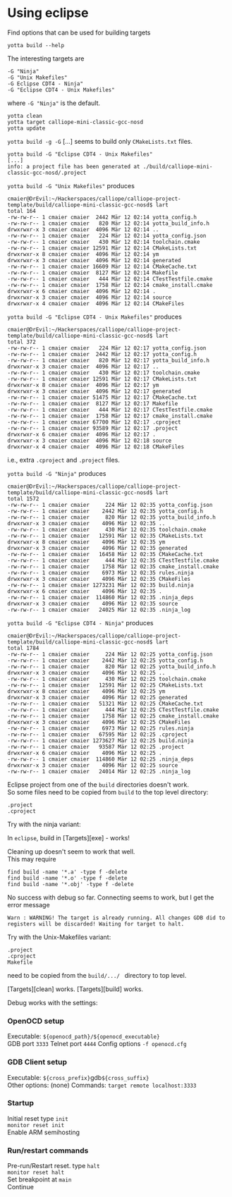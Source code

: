 # Using eclipse

Find options that can be used for building targets

    yotta build --help

The interesting targets are 

    -G "Ninja"
    -G "Unix Makefiles"
    -G Eclipse CDT4 - Ninja"
    -G "Eclipse CDT4 - Unix Makefiles"

where `-G "Ninja"` is the default.

    yotta clean
    yotta target calliope-mini-classic-gcc-nosd
    yotta update

`yotta build -g -G` [...] seems to build only `CMakeLists.txt` files.

    yotta build -G "Eclipse CDT4 - Unix Makefiles"
    [...]
    info: a project file has been generated at ./build/calliope-mini-classic-gcc-nosd/.project

`yotta build -G "Unix Makefiles"` produces  

    cmaier@DrEvil:~/Hackerspaces/calliope/calliope-project-template/build/calliope-mini-classic-gcc-nosd$ lart
    total 164
    -rw-rw-r-- 1 cmaier cmaier  2442 Mär 12 02:14 yotta_config.h
    -rw-rw-r-- 1 cmaier cmaier   820 Mär 12 02:14 yotta_build_info.h
    drwxrwxr-x 3 cmaier cmaier  4096 Mär 12 02:14 ..
    -rw-rw-r-- 1 cmaier cmaier   224 Mär 12 02:14 yotta_config.json
    -rw-rw-r-- 1 cmaier cmaier   430 Mär 12 02:14 toolchain.cmake
    -rw-rw-r-- 1 cmaier cmaier 12591 Mär 12 02:14 CMakeLists.txt
    drwxrwxr-x 8 cmaier cmaier  4096 Mär 12 02:14 ym
    drwxrwxr-x 3 cmaier cmaier  4096 Mär 12 02:14 generated
    -rw-rw-r-- 1 cmaier cmaier 16609 Mär 12 02:14 CMakeCache.txt
    -rw-rw-r-- 1 cmaier cmaier  8127 Mär 12 02:14 Makefile
    -rw-rw-r-- 1 cmaier cmaier   444 Mär 12 02:14 CTestTestfile.cmake
    -rw-rw-r-- 1 cmaier cmaier  1758 Mär 12 02:14 cmake_install.cmake
    drwxrwxr-x 6 cmaier cmaier  4096 Mär 12 02:14 .
    drwxrwxr-x 3 cmaier cmaier  4096 Mär 12 02:14 source
    drwxrwxr-x 4 cmaier cmaier  4096 Mär 12 02:14 CMakeFiles

`yotta build -G "Eclipse CDT4 - Unix Makefiles"` produces

    cmaier@DrEvil:~/Hackerspaces/calliope/calliope-project-template/build/calliope-mini-classic-gcc-nosd$ lart
    total 372
    -rw-rw-r-- 1 cmaier cmaier   224 Mär 12 02:17 yotta_config.json
    -rw-rw-r-- 1 cmaier cmaier  2442 Mär 12 02:17 yotta_config.h
    -rw-rw-r-- 1 cmaier cmaier   820 Mär 12 02:17 yotta_build_info.h
    drwxrwxr-x 3 cmaier cmaier  4096 Mär 12 02:17 ..
    -rw-rw-r-- 1 cmaier cmaier   430 Mär 12 02:17 toolchain.cmake
    -rw-rw-r-- 1 cmaier cmaier 12591 Mär 12 02:17 CMakeLists.txt
    drwxrwxr-x 8 cmaier cmaier  4096 Mär 12 02:17 ym
    drwxrwxr-x 3 cmaier cmaier  4096 Mär 12 02:17 generated
    -rw-rw-r-- 1 cmaier cmaier 51475 Mär 12 02:17 CMakeCache.txt
    -rw-rw-r-- 1 cmaier cmaier  8127 Mär 12 02:17 Makefile
    -rw-rw-r-- 1 cmaier cmaier   444 Mär 12 02:17 CTestTestfile.cmake
    -rw-rw-r-- 1 cmaier cmaier  1758 Mär 12 02:17 cmake_install.cmake
    -rw-rw-r-- 1 cmaier cmaier 67700 Mär 12 02:17 .cproject
    -rw-rw-r-- 1 cmaier cmaier 93589 Mär 12 02:17 .project
    drwxrwxr-x 6 cmaier cmaier  4096 Mär 12 02:17 .
    drwxrwxr-x 3 cmaier cmaier  4096 Mär 12 02:18 source
    drwxrwxr-x 4 cmaier cmaier  4096 Mär 12 02:18 CMakeFiles

i.e., extra `.cproject` and `.project` files.

`yotta build -G "Ninja"` produces

    cmaier@DrEvil:~/Hackerspaces/calliope/calliope-project-template/build/calliope-mini-classic-gcc-nosd$ lart
    total 1572
    -rw-rw-r-- 1 cmaier cmaier     224 Mär 12 02:35 yotta_config.json
    -rw-rw-r-- 1 cmaier cmaier    2442 Mär 12 02:35 yotta_config.h
    -rw-rw-r-- 1 cmaier cmaier     820 Mär 12 02:35 yotta_build_info.h
    drwxrwxr-x 3 cmaier cmaier    4096 Mär 12 02:35 ..
    -rw-rw-r-- 1 cmaier cmaier     430 Mär 12 02:35 toolchain.cmake
    -rw-rw-r-- 1 cmaier cmaier   12591 Mär 12 02:35 CMakeLists.txt
    drwxrwxr-x 8 cmaier cmaier    4096 Mär 12 02:35 ym
    drwxrwxr-x 3 cmaier cmaier    4096 Mär 12 02:35 generated
    -rw-rw-r-- 1 cmaier cmaier   16458 Mär 12 02:35 CMakeCache.txt
    -rw-rw-r-- 1 cmaier cmaier     444 Mär 12 02:35 CTestTestfile.cmake
    -rw-rw-r-- 1 cmaier cmaier    1758 Mär 12 02:35 cmake_install.cmake
    -rw-rw-r-- 1 cmaier cmaier    6973 Mär 12 02:35 rules.ninja
    drwxrwxr-x 3 cmaier cmaier    4096 Mär 12 02:35 CMakeFiles
    -rw-rw-r-- 1 cmaier cmaier 1273231 Mär 12 02:35 build.ninja
    drwxrwxr-x 6 cmaier cmaier    4096 Mär 12 02:35 .
    -rw-rw-r-- 1 cmaier cmaier  114860 Mär 12 02:35 .ninja_deps
    drwxrwxr-x 3 cmaier cmaier    4096 Mär 12 02:35 source
    -rw-rw-r-- 1 cmaier cmaier   24025 Mär 12 02:35 .ninja_log


`yotta build -G "Eclipse CDT4 - Ninja"` produces

    cmaier@DrEvil:~/Hackerspaces/calliope/calliope-project-template/build/calliope-mini-classic-gcc-nosd$ lart
    total 1784
    -rw-rw-r-- 1 cmaier cmaier     224 Mär 12 02:25 yotta_config.json
    -rw-rw-r-- 1 cmaier cmaier    2442 Mär 12 02:25 yotta_config.h
    -rw-rw-r-- 1 cmaier cmaier     820 Mär 12 02:25 yotta_build_info.h
    drwxrwxr-x 3 cmaier cmaier    4096 Mär 12 02:25 ..
    -rw-rw-r-- 1 cmaier cmaier     430 Mär 12 02:25 toolchain.cmake
    -rw-rw-r-- 1 cmaier cmaier   12591 Mär 12 02:25 CMakeLists.txt
    drwxrwxr-x 8 cmaier cmaier    4096 Mär 12 02:25 ym
    drwxrwxr-x 3 cmaier cmaier    4096 Mär 12 02:25 generated
    -rw-rw-r-- 1 cmaier cmaier   51321 Mär 12 02:25 CMakeCache.txt
    -rw-rw-r-- 1 cmaier cmaier     444 Mär 12 02:25 CTestTestfile.cmake
    -rw-rw-r-- 1 cmaier cmaier    1758 Mär 12 02:25 cmake_install.cmake
    drwxrwxr-x 3 cmaier cmaier    4096 Mär 12 02:25 CMakeFiles
    -rw-rw-r-- 1 cmaier cmaier    6973 Mär 12 02:25 rules.ninja
    -rw-rw-r-- 1 cmaier cmaier   67595 Mär 12 02:25 .cproject
    -rw-rw-r-- 1 cmaier cmaier 1273627 Mär 12 02:25 build.ninja
    -rw-rw-r-- 1 cmaier cmaier   93587 Mär 12 02:25 .project
    drwxrwxr-x 6 cmaier cmaier    4096 Mär 12 02:25 .
    -rw-rw-r-- 1 cmaier cmaier  114860 Mär 12 02:25 .ninja_deps
    drwxrwxr-x 3 cmaier cmaier    4096 Mär 12 02:25 source
    -rw-rw-r-- 1 cmaier cmaier   24014 Mär 12 02:25 .ninja_log

Eclipse project from one of the `build` directories doesn't work.  
So some files need to be copied from `build` to the top level directory:

    .project
    .cproject

Try with the ninja variant:

In `eclipse`, build in [Targets][exe] - works!

Cleaning up doesn't seem to work that well.  
This may require

    find build -name '*.a' -type f -delete
    find build -name '*.o' -type f -delete
    find build -name '*.obj' -type f -delete

No success with debug so far.
Connecting seems to work, but I get the error message

    Warn : WARNING! The target is already running. All changes GDB did to registers will be discarded! Waiting for target to halt.

Try with the Unix-Makefiles variant:

    .project
    .cproject
    Makefile

need to be copied from the `build/.../ ` directory to top level.

[Targets][clean] works.
[Targets][build] works.

Debug works with the settings:

### OpenOCD setup
Executable: `${openocd_path}/${openocd_executable}`  
GDB port `3333` Telnet port `4444` Config options `-f openocd.cfg`

### GDB Client setup
Executable: `${cross_prefix}`gdb`${cross_suffix}`  
Other options: (none) Commands: `target remote localhost:3333`  

### Startup 
Initial reset type `init`  
`monitor reset init`  
Enable ARM semihosting  

### Run/restart commands
Pre-run/Restart reset. type `halt`  
`monitor reset halt`  
Set breakpoint at `main`  
Continue  
